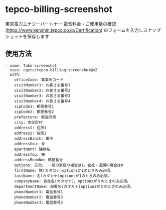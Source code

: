 # tepco-billing-screenshot
東京電力エナジーパートナー 電気料金・ご使用量の確認(https://www.kenshin.tepco.co.jp/Certification) のフォームを入力しスナップショットを保存します

## 使用方法

```
- name: Take screenshot
  uses: cgetc/tepco-billing-screenshot@v2
  with:
    officeCode: 事業所コード
    visitNumber1: お客さま番号1
    visitNumber2: お客さま番号2
    visitNumber3: お客さま番号3
    visitNumber4: お客さま番号4
    zipCode1: 郵便番号1
    zipCode2: 郵便番号2
    prefecture: 都道府県
    city: 市区町村
    address1: 住所1
    address2: 住所2
    addressBanch: 番地
    addressGou: 号
    apartment: 建物名
    addressTou: 棟
    addressRoomNm: 部屋番号
    options: 区分。 一般の家庭の場合は1。会社・店舗の場合は0
    firstName: 姓(カタカナ)optionsが1のときのみ必須。
    lastName: 名(カタカナ)optionsが1のときのみ必須。
    companyName: 会社名(カタカナ)。optionsが０のときのみ必須。
    departmentName: 部署名(カタカナ)optionsが０のときのみ必須。
    phoneNumber1: 電話番号1
    phoneNumber2: 電話番号3
    phoneNumber3: 電話番号3
```
